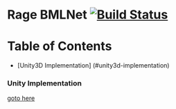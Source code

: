 # Rage BMLNet [![Build Status](https://travis-ci.org/christyowidiasmoro/BMLNet.svg?branch=master)](https://travis-ci.org/christyowidiasmoro/BMLNet)

# Table of Contents

- [Unity3D Implementation] (#unity3d-implementation)



### Unity Implementation

[goto here](https://github.com/christyowidiasmoro/BMLNet/tree/master/Examples)



